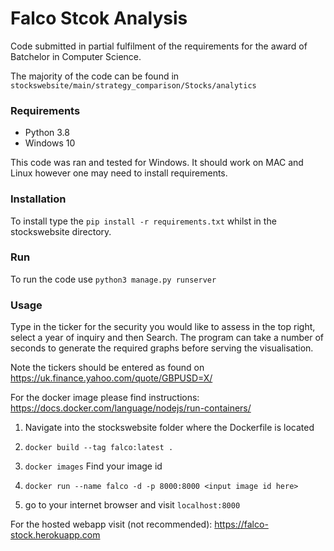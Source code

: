 # Falco Stcok Analysis
Code submitted in partial fulfilment of the requirements for the award of Batchelor in Computer Science.

The majority of the code can be found in `stockswebsite/main/strategy_comparison/Stocks/analytics`


### Requirements
 - Python 3.8
 - Windows 10

This code was ran and tested for Windows. It should work on MAC and Linux however one may need to install requirements.


### Installation
To install type the `pip install -r requirements.txt` whilst in the stockswebsite directory.

### Run
To run the code use `python3 manage.py runserver`

### Usage
Type in the ticker for the security you would like to assess in the top right, select a year of inquiry and then Search.
The program can take a number of seconds to generate the required graphs before serving the visualisation.

Note the tickers should be entered as found on 
https://uk.finance.yahoo.com/quote/GBPUSD=X/

For the docker image please find instructions:
https://docs.docker.com/language/nodejs/run-containers/

1. Navigate into the stockswebsite folder where the Dockerfile is located

2. `docker build --tag falco:latest .`
   
3. `docker images`
   Find your image id
   
4. `docker run --name falco -d -p 8000:8000 <input image id here>`

5. go to your internet browser and visit `localhost:8000`



For the hosted webapp visit (not recommended):
https://falco-stock.herokuapp.com